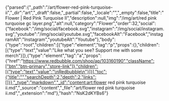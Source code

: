 {"parsed":{"_path":"/art/flower-red-pink-turquoise-ii","_dir":"art","_draft":false,"_partial":false,"_locale":"","_empty":false,"title":"Flower | Red Pink Turquoise II","description":null,"img":"/img/art/red pink turquoise gc layer.png","alt":null,"category":"Flower","order":32,"social":{"facebook":"/img/social/facebook.svg","instagram":"/img/social/instagram.svg","youtube":"/img/social/youtube.svg","facebookAlt":"Facebook","instagramAlt":"Instagram","youtubeAlt":"Youtube"},"body":{"type":"root","children":[{"type":"element","tag":"p","props":{},"children":[{"type":"text","value":"Like what you see? Support me with some merch"}]},{"type":"element","tag":"a","props":{"href":"https://www.redbubble.com/shop/ap/103160190","className":["btn","btn-primary","store-link"]},"children":[{"type":"text","value":"\nRedbubble\n"}]}],"toc":{"title":"","searchDepth":2,"depth":2,"links":[]}},"_type":"markdown","_id":"content:art:flower red pink turquoise ii.md","_source":"content","_file":"art/flower red pink turquoise ii.md","_extension":"md"},"hash":"NsK2dKYBs6"}